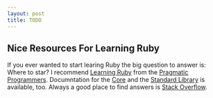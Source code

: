 ```yaml
---
layout: post
title: TODO
---
```


## Nice Resources For Learning Ruby

If you ever  wanted to start learing  Ruby the big question to  answer is: Where
to star?  I recommend  [Learning Ruby][1]  from the  [Pragmatic Programmers][2].
Documntation for the [Core][3] and  the [Standard Library][4] is available, too.
Always a good place to find answers is [Stack Overflow][5].

[1]: http://www.ruby-doc.org/docs/ProgrammingRuby/
[2]: http://pragprog.com/
[3]: http://www.ruby-doc.org/core-1.9.3/
[4]: http://www.ruby-doc.org/stdlib-1.9.3/
[5]: http://stackoverflow.com/